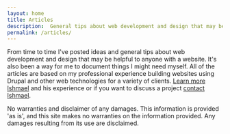 ```yaml
---
layout: home
title: Articles
description:  General tips about web development and design that may be helpful to anyone with a website.
permalink: /articles/
---
```

<p>From time to time I've posted ideas and general tips about web development and design that may be helpful to anyone with a website. It's also been
a way for me to document things I might need myself. All of the articles are based on my professional experience building websites using Drupal and other web technologies for a variety of clients. <a href="/about/" title="Learn more about Ishmael Sanchez">Learn more Ishmael</a> and his experience or if you want to discuss a project <a title="Contact Ishmael" href="/contact/">contact Ishmael</a>.</p>


<p>No warranties and disclaimer of any damages. This information is provided 'as is', and this site makes no warranties on the information provided. Any damages resulting from its use are disclaimed.</p>
